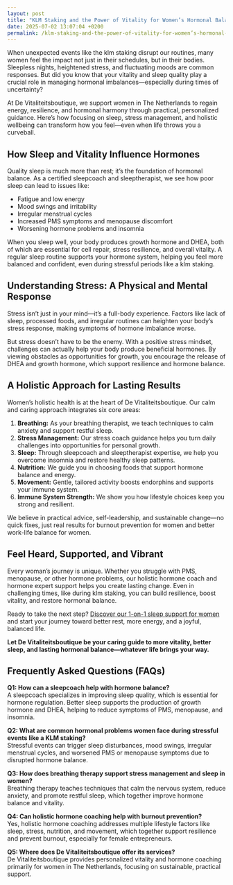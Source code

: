 ```yaml
---
layout: post
title: "KLM Staking and the Power of Vitality for Women’s Hormonal Balance"
date: 2025-07-02 13:07:04 +0200
permalink: /klm-staking-and-the-power-of-vitality-for-women’s-hormonal-balance/
---
```

When unexpected events like the klm staking disrupt our routines, many women feel the impact not just in their schedules, but in their bodies. Sleepless nights, heightened stress, and fluctuating moods are common responses. But did you know that your vitality and sleep quality play a crucial role in managing hormonal imbalances—especially during times of uncertainty?

At De Vitaliteitsboutique, we support women in The Netherlands to regain energy, resilience, and hormonal harmony through practical, personalized guidance. Here’s how focusing on sleep, stress management, and holistic wellbeing can transform how you feel—even when life throws you a curveball.

## How Sleep and Vitality Influence Hormones

Quality sleep is much more than rest; it’s the foundation of hormonal balance. As a certified sleepcoach and sleeptherapist, we see how poor sleep can lead to issues like:

- Fatigue and low energy  
- Mood swings and irritability  
- Irregular menstrual cycles  
- Increased PMS symptoms and menopause discomfort  
- Worsening hormone problems and insomnia

When you sleep well, your body produces growth hormone and DHEA, both of which are essential for cell repair, stress resilience, and overall vitality. A regular sleep routine supports your hormone system, helping you feel more balanced and confident, even during stressful periods like a klm staking.

## Understanding Stress: A Physical and Mental Response

Stress isn’t just in your mind—it’s a full-body experience. Factors like lack of sleep, processed foods, and irregular routines can heighten your body’s stress response, making symptoms of hormone imbalance worse. 

But stress doesn’t have to be the enemy. With a positive stress mindset, challenges can actually help your body produce beneficial hormones. By viewing obstacles as opportunities for growth, you encourage the release of DHEA and growth hormone, which support resilience and hormone balance.

## A Holistic Approach for Lasting Results

Women’s holistic health is at the heart of De Vitaliteitsboutique. Our calm and caring approach integrates six core areas:

1. **Breathing:** As your breathing therapist, we teach techniques to calm anxiety and support restful sleep.
2. **Stress Management:** Our stress coach guidance helps you turn daily challenges into opportunities for personal growth.
3. **Sleep:** Through sleepcoach and sleeptherapist expertise, we help you overcome insomnia and restore healthy sleep patterns.
4. **Nutrition:** We guide you in choosing foods that support hormone balance and energy.
5. **Movement:** Gentle, tailored activity boosts endorphins and supports your immune system.
6. **Immune System Strength:** We show you how lifestyle choices keep you strong and resilient.

We believe in practical advice, self-leadership, and sustainable change—no quick fixes, just real results for burnout prevention for women and better work-life balance for women.

## Feel Heard, Supported, and Vibrant

Every woman’s journey is unique. Whether you struggle with PMS, menopause, or other hormone problems, our holistic hormone coach and hormone expert support helps you create lasting change. Even in challenging times, like during klm staking, you can build resilience, boost vitality, and restore hormonal balance.

Ready to take the next step? [Discover our 1-on-1 sleep support for women](https://devitaliteitsboutique.nl/slaapproblemen-1-op-1-begeleiding/) and start your journey toward better rest, more energy, and a joyful, balanced life.

**Let De Vitaliteitsboutique be your caring guide to more vitality, better sleep, and lasting hormonal balance—whatever life brings your way.**

## Frequently Asked Questions (FAQs)

**Q1: How can a sleepcoach help with hormone balance?**  
A sleepcoach specializes in improving sleep quality, which is essential for hormone regulation. Better sleep supports the production of growth hormone and DHEA, helping to reduce symptoms of PMS, menopause, and insomnia.

**Q2: What are common hormonal problems women face during stressful events like a KLM staking?**  
Stressful events can trigger sleep disturbances, mood swings, irregular menstrual cycles, and worsened PMS or menopause symptoms due to disrupted hormone balance.

**Q3: How does breathing therapy support stress management and sleep in women?**  
Breathing therapy teaches techniques that calm the nervous system, reduce anxiety, and promote restful sleep, which together improve hormone balance and vitality.

**Q4: Can holistic hormone coaching help with burnout prevention?**  
Yes, holistic hormone coaching addresses multiple lifestyle factors like sleep, stress, nutrition, and movement, which together support resilience and prevent burnout, especially for female entrepreneurs.

**Q5: Where does De Vitaliteitsboutique offer its services?**  
De Vitaliteitsboutique provides personalized vitality and hormone coaching primarily for women in The Netherlands, focusing on sustainable, practical support.

<script type="application/ld+json">
{
  "@context": "https://schema.org",
  "@type": "BlogPosting",
  "headline": "KLM Staking and the Power of Vitality for Women’s Hormonal Balance",
  "description": "Explore how vitality, sleep, and holistic hormone coaching support women in The Netherlands during stressful events like the KLM staking to maintain hormonal balance and wellbeing.",
  "author": {
    "@type": "Person",
    "name": "De Vitaliteitsboutique",
    "description": "At De Vitaliteitsboutique, we empower women to enhance their vitality through personalized, practical guidance in six key areas: breathing, stress management, sleep, nutrition, movement, and immune system strength."
  },
  "publisher": {
    "@type": "Organization",
    "name": "De Vitaliteitsboutique",
    "logo": {
      "@type": "ImageObject",
      "url": "https://devitaliteitsboutique.nl/logo.png"
    }
  },
  "datePublished": "2024-06-01",
  "mainEntityOfPage": {
    "@type": "WebPage",
    "@id": "https://devitaliteitsboutique.nl/blog/klm-staking-vitality-hormonal-balance"
  },
  "keywords": "Sleepcoach, Sleeptherapist, Hormone therapist, Hormone expert, Stress therapist, stress coach, breathing therapist, Holistic hormone coach, Vitality, Sleeping problems, Hormone problems, Menopause, PMS, Hormone balance, Sleep and hormones, Holistic therapist, insomnia, Women's holistic health, Burnout prevention for women, Work-life balance for women, The Netherlands",
  "inLanguage": "nl-NL"
}
</script>

<script type="application/ld+json">
{
  "@context": "https://schema.org",
  "@type": "FAQPage",
  "mainEntity": [
    {
      "@type": "Question",
      "name": "How can a sleepcoach help with hormone balance?",
      "acceptedAnswer": {
        "@type": "Answer",
        "text": "A sleepcoach specializes in improving sleep quality, which is essential for hormone regulation. Better sleep supports the production of growth hormone and DHEA, helping to reduce symptoms of PMS, menopause, and insomnia."
      }
    },
    {
      "@type": "Question",
      "name": "What are common hormonal problems women face during stressful events like a KLM staking?",
      "acceptedAnswer": {
        "@type": "Answer",
        "text": "Stressful events can trigger sleep disturbances, mood swings, irregular menstrual cycles, and worsened PMS or menopause symptoms due to disrupted hormone balance."
      }
    },
    {
      "@type": "Question",
      "name": "How does breathing therapy support stress management and sleep in women?",
      "acceptedAnswer": {
        "@type": "Answer",
        "text": "Breathing therapy teaches techniques that calm the nervous system, reduce anxiety, and promote restful sleep, which together improve hormone balance and vitality."
      }
    },
    {
      "@type": "Question",
      "name": "Can holistic hormone coaching help with burnout prevention?",
      "acceptedAnswer": {
        "@type": "Answer",
        "text": "Yes, holistic hormone coaching addresses multiple lifestyle factors like sleep, stress, nutrition, and movement, which together support resilience and prevent burnout, especially for female entrepreneurs."
      }
    },
    {
      "@type": "Question",
      "name": "Where does De Vitaliteitsboutique offer its services?",
      "acceptedAnswer": {
        "@type": "Answer",
        "text": "De Vitaliteitsboutique provides personalized vitality and hormone coaching primarily for women in The Netherlands, focusing on sustainable, practical support."
      }
    }
  ]
}
</script>